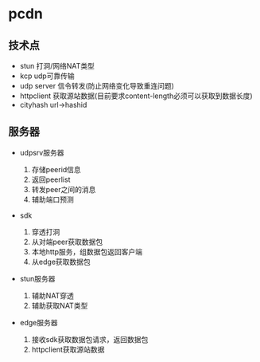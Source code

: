 # pcdn

## 技术点
 - stun 打洞/网络NAT类型
 - kcp udp可靠传输
 - udp server 信令转发(防止网络变化导致重连问题)
 - httpclient 获取源站数据(目前要求content-length必须可以获取到数据长度)
 - cityhash url->hashid

## 服务器

- udpsrv服务器
  1. 存储peerid信息
  2. 返回peerlist
  3. 转发peer之间的消息
  4. 辅助端口预测
     
- sdk
  1. 穿透打洞
  2. 从对端peer获取数据包
  3. 本地http服务，组数据包返回客户端
  4. 从edge获取数据包
     
- stun服务器
  1. 辅助NAT穿透
  2. 辅助获取NAT类型
 
- edge服务器
  1. 接收sdk获取数据包请求，返回数据包
  2. httpclient获取源站数据
  

